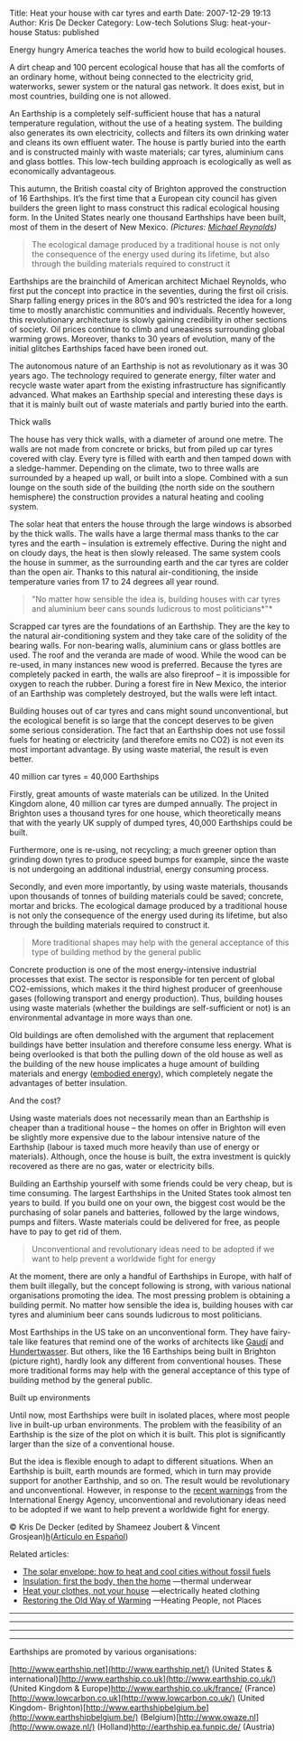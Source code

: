 Title: Heat your house with car tyres and earth
Date: 2007-12-29 19:13
Author: Kris De Decker
Category: Low-tech Solutions
Slug: heat-your-house
Status: published



Energy hungry America teaches the world how to build ecological houses.

A dirt cheap and 100 percent ecological house that has all the comforts
of an ordinary home, without being connected to the electricity grid,
waterworks, sewer system or the natural gas network. It does exist, but
in most countries, building one is not allowed.

An Earthship is a completely self-sufficient house that has a natural
temperature regulation, without the use of a heating system. The
building also generates its own electricity, collects and filters its
own drinking water and cleans its own effluent water. The house is
partly buried into the earth and is constructed mainly with waste
materials; car tyres, aluminium cans and glass bottles. This low-tech
building approach is ecologically as well as economically advantageous.

This autumn, the British coastal city of Brighton approved the
construction of 16 Earthships. It’s the first time that a European city
council has given builders the green light to mass construct this
radical ecological housing form. In the United States nearly one
thousand Earthships have been built, most of them in the desert of New
Mexico. *(Pictures: [Michael Reynolds](http://www.earthship.net%20/))*

> The ecological damage produced by a traditional house is not only the
> consequence of the energy used during its lifetime, but also through
> the building materials required to construct it

Earthships are the brainchild of American architect Michael Reynolds,
who first put the concept into practice in the seventies, during the
first oil crisis. Sharp falling energy prices in the 80’s and 90’s
restricted the idea for a long time to mostly anarchistic communities
and individuals. Recently however, this revolutionary architecture is
slowly gaining credibility in other sections of society. Oil prices
continue to climb and uneasiness surrounding global warming grows.
Moreover, thanks to 30 years of evolution, many of the initial glitches
Earthships faced have been ironed out.



The autonomous nature of an Earthship is not as revolutionary as it was
30 years ago. The technology required to generate energy, filter water
and recycle waste water apart from the existing infrastructure has
significantly advanced. What makes an Earthship special and interesting
these days is that it is mainly built out of waste materials and partly
buried into the earth.

Thick walls

The house has very thick walls, with a diameter of around one metre. The
walls are not made from concrete or bricks, but from piled up car tyres
covered with clay. Every tyre is filled with earth and then tamped down
with a sledge-hammer. Depending on the climate, two to three walls are
surrounded by a heaped up wall, or built into a slope. Combined with a
sun lounge on the south side of the building (the north side on the
southern hemisphere) the construction provides a natural heating and
cooling system.



The solar heat that enters the house through the large windows is
absorbed by the thick walls. The walls have a large thermal mass thanks
to the car tyres and the earth – insulation is extremely effective.
During the night and on cloudy days, the heat is then slowly released.
The same system cools the house in summer, as the surrounding earth and
the car tyres are colder than the open air. Thanks to this natural
air-conditioning, the inside temperature varies from 17 to 24 degrees
all year round.

> "No matter how sensible the idea is, building houses with car tyres
> and aluminium beer cans sounds ludicrous to most politicians*"*

Scrapped car tyres are the foundations of an Earthship. They are the key
to the natural air-conditioning system and they take care of the
solidity of the bearing walls. For non-bearing walls, aluminium cans or
glass bottles are used. The roof and the veranda are made of wood. While
the wood can be re-used, in many instances new wood is preferred.
Because the tyres are completely packed in earth, the walls are also
fireproof – it is impossible for oxygen to reach the rubber. During a
forest fire in New Mexico, the interior of an Earthship was completely
destroyed, but the walls were left intact.



Building houses out of car tyres and cans might sound unconventional,
but the ecological benefit is so large that the concept deserves to be
given some serious consideration. The fact that an Earthship does not
use fossil fuels for heating or electricity (and therefore emits no CO2)
is not even its most important advantage. By using waste material, the
result is even better.

40 million car tyres = 40,000 Earthships

Firstly, great amounts of waste materials can be utilized. In the United
Kingdom alone, 40 million car tyres are dumped annually. The project in
Brighton uses a thousand tyres for one house, which theoretically means
that with the yearly UK supply of dumped tyres, 40,000 Earthships could
be built.

Furthermore, one is re-using, not recycling; a much greener option than
grinding down tyres to produce speed bumps for example, since the waste
is not undergoing an additional industrial, energy consuming process.



Secondly, and even more importantly, by using waste materials, thousands
upon thousands of tonnes of building materials could be saved; concrete,
mortar and bricks. The ecological damage produced by a traditional house
is not only the consequence of the energy used during its lifetime, but
also through the building materials required to construct it.

> More traditional shapes may help with the general acceptance of this
> type of building method by the general public

Concrete production is one of the most energy-intensive industrial
processes that exist. The sector is responsible for ten percent of
global CO2-emissions, which makes it the third highest producer of
greenhouse gases (following transport and energy production). Thus,
building houses using waste materials (whether the buildings are
self-sufficient or not) is an environmental advantage in more ways than
one.



Old buildings are often demolished with the argument that replacement
buildings have better insulation and therefore consume less energy. What
is being overlooked is that both the pulling down of the old house as
well as the building of the new house implicates a huge amount of
building materials and energy ([embodied
energy](http://www.lowtechmagazine.com/embodied-energy/)), which
completely negate the advantages of better insulation.

And the cost?

Using waste materials does not necessarily mean than an Earthship is
cheaper than a traditional house – the homes on offer in Brighton will
even be slightly more expensive due to the labour intensive nature of
the Earthship (labour is taxed much more heavily than use of energy or
materials). Although, once the house is built, the extra investment is
quickly recovered as there are no gas, water or electricity bills.

Building an Earthship yourself with some friends could be very cheap,
but is time consuming. The largest Earthships in the United States took
almost ten years to build. If you build one on your own, the biggest
cost would be the purchasing of solar panels and batteries, followed by
the large windows, pumps and filters. Waste materials could be delivered
for free, as people have to pay to get rid of them.

> Unconventional and revolutionary ideas need to be adopted if we want
> to help prevent a worldwide fight for energy

At the moment, there are only a handful of Earthships in Europe, with
half of them built illegally, but the concept following is strong, with
various national organisations promoting the idea. The most pressing
problem is obtaining a building permit. No matter how sensible the idea
is, building houses with car tyres and aluminium beer cans sounds
ludicrous to most politicians.


Most Earthships in the US take on an unconventional form. They have
fairy-tale like features that remind one of the works of architects like
[Gaudí](http://www.bcn.es/gaudi2002/english/index.htm) and
[Hundertwasser](http://www1.kunsthauswien.com/english/hundertwasser.htm).
But others, like the 16 Earthships being built in Brighton (picture
right), hardly look any different from conventional houses. These more
traditional forms may help with the general acceptance of this type of
building method by the general public.

Built up environments

Until now, most Earthships were built in isolated places, where most
people live in built-up urban environments. The problem with the
feasibility of an Earthship is the size of the plot on which it is
built. This plot is significantly larger than the size of a conventional
house.

But the idea is flexible enough to adapt to different situations. When
an Earthship is built, earth mounds are formed, which in turn may
provide support for another Earthship, and so on. The result would be
revolutionary and unconventional. However, in response to the [recent
warnings](http://www.iea.org/Textbase/press/pressdetail.asp?PRESS_REL_ID=239)
from the International Energy Agency, unconventional and revolutionary
ideas need to be adopted if we want to help prevent a worldwide fight
for energy.

© Kris De Decker (edited by Shameez Joubert & Vincent
Grosjean)[h](http://www.lowtechmagazine.be/)([Artículo en
Español](http://www.es.lowtechmagazine.com/2007/12/caldea-tu-casa.html))

Related articles:

-   [The solar envelope: how to heat and cool cities without fossil
    fuels]({filename}/posts/solar-oriented-cities-1-the-solar-envelope.md)
-   [Insulation: first the body, then the
    home]({filename}/posts/body-insulation-thermal-underwear.md)
   &mdash;thermal underwear
-   [Heat your clothes, not your
    house]({filename}/posts/heat-your-clothes-not-your-house.md)
   &mdash;electrically heated clothing
-   [Restoring the Old Way of
    Warming]({filename}/posts/heating-people-not-spaces.md)
   &mdash;Heating People, not Places

----------------------------------------------------------------------------------------------------------------------------------------------

  ------------------------------------------------------------------------
    
   
   
   
   
 ------------------------------------------------------------------------

----------------------------------------------------------------------------------------------------------------------------------------------

Earthships are promoted by various organisations:



[http://www.earthship.net](http://www.earthship.net/) (United States &
international)[http://www.earthship.co.uk](http://www.earthship.co.uk/)
(United Kingdom & Europe)<http://www.earthship.co.uk/france/>
(France)[http://www.lowcarbon.co.uk](http://www.lowcarbon.co.uk/)
(United Kingdom-
Brighton)[http://www.earthshipbelgium.be](http://www.earthshipbelgium.be/)
(Belgium)[http://www.owaze.nl](http://www.owaze.nl/)
(Holland)<http://earthship.ea.funpic.de/> (Austria)

  

  

  

